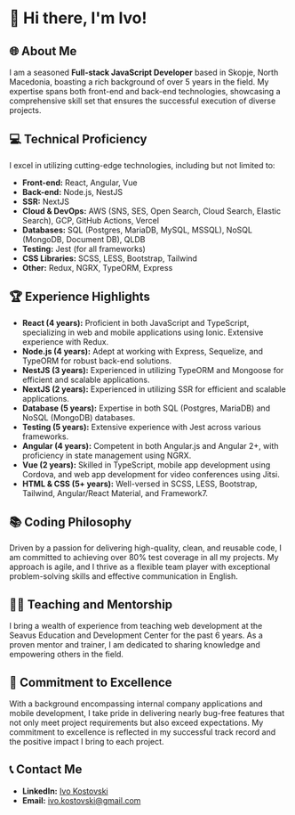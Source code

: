 # 👋 Hi there, I'm Ivo!

## 🌐 About Me
I am a seasoned **Full-stack JavaScript Developer** based in Skopje, North Macedonia, boasting a rich background of over 5 years in the field. My expertise spans both front-end and back-end technologies, showcasing a comprehensive skill set that ensures the successful execution of diverse projects.

## 💻 Technical Proficiency
I excel in utilizing cutting-edge technologies, including but not limited to:

- **Front-end:** React, Angular, Vue
- **Back-end:** Node.js, NestJS
- **SSR:** NextJS
- **Cloud & DevOps:** AWS (SNS, SES, Open Search, Cloud Search, Elastic Search), GCP, GitHub Actions, Vercel
- **Databases:** SQL (Postgres, MariaDB, MySQL, MSSQL), NoSQL (MongoDB, Document DB), QLDB
- **Testing:** Jest (for all frameworks)
- **CSS Libraries:** SCSS, LESS, Bootstrap, Tailwind
- **Other:** Redux, NGRX, TypeORM, Express

## 🏆 Experience Highlights
- **React (4 years):** Proficient in both JavaScript and TypeScript, specializing in web and mobile applications using Ionic. Extensive experience with Redux.
- **Node.js (4 years):** Adept at working with Express, Sequelize, and TypeORM for robust back-end solutions.
- **NestJS (3 years):** Experienced in utilizing TypeORM and Mongoose for efficient and scalable applications.
- **NextJS (2 years):** Experienced in utilizing SSR for efficient and scalable applications.
- **Database (5 years):** Expertise in both SQL (Postgres, MariaDB) and NoSQL (MongoDB) databases.
- **Testing (5 years):** Extensive experience with Jest across various frameworks.
- **Angular (4 years):** Competent in both Angular.js and Angular 2+, with proficiency in state management using NGRX.
- **Vue (2 years):** Skilled in TypeScript, mobile app development using Cordova, and web app development for video conferences using Jitsi.
- **HTML & CSS (5+ years):** Well-versed in SCSS, LESS, Bootstrap, Tailwind, Angular/React Material, and Framework7.

## 📚 Coding Philosophy
Driven by a passion for delivering high-quality, clean, and reusable code, I am committed to achieving over 80% test coverage in all my projects. My approach is agile, and I thrive as a flexible team player with exceptional problem-solving skills and effective communication in English.

## 👨‍🏫 Teaching and Mentorship
I bring a wealth of experience from teaching web development at the Seavus Education and Development Center for the past 6 years. As a proven mentor and trainer, I am dedicated to sharing knowledge and empowering others in the field.

## 🌟 Commitment to Excellence
With a background encompassing internal company applications and mobile development, I take pride in delivering nearly bug-free features that not only meet project requirements but also exceed expectations. My commitment to excellence is reflected in my successful track record and the positive impact I bring to each project.

## 📞 Contact Me
- **LinkedIn:** [Ivo Kostovski](https://www.linkedin.com/in/ivokostovski/)
- **Email:** ivo.kostovski@gmail.com

